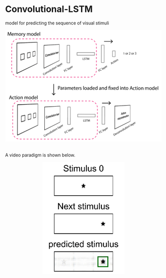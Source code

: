 # Convolutional-LSTM
model for predicting the sequence of visual stimuli


![alt tag](https://github.com/ZHANGneuro/Convolutional-LSTM/blob/main/model%20architecture.png)
<br /><br />




A video paradigm is shown below.
<p align="center"> 
<img src="https://github.com/ZHANGneuro/Convolutional-LSTM/blob/main/convolutional_lstm_demo.gif">
</p>
<br /> <br /> 


